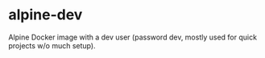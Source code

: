 # alpine-dev
Alpine Docker image with a dev user (password dev, mostly used for quick projects w/o much setup).
